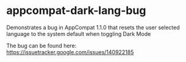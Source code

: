 # appcompat-dark-lang-bug
Demonstrates a bug in AppCompat 1.1.0 that resets the user selected language to the system default when toggling Dark Mode

The bug can be found here: https://issuetracker.google.com/issues/140922185
